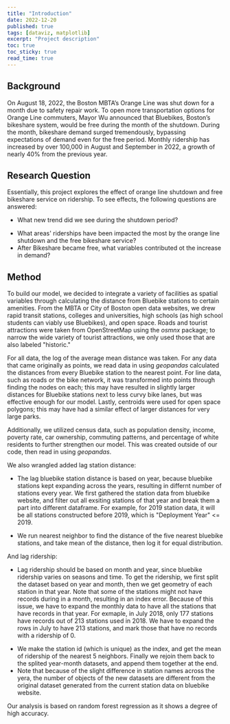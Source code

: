 ```yaml
---
title: "Introduction"
date: 2022-12-20
published: true
tags: [dataviz, matplotlib]
excerpt: "Project description"
toc: true
toc_sticky: true
read_time: true
---
```

## Background

On August 18, 2022, the Boston MBTA’s Orange Line was shut down for a month due to safety repair work. To open more transportation options for Orange Line commuters, Mayor Wu announced that Bluebikes, Boston’s bikeshare system, would be free during the month of the shutdown. During the month, bikeshare demand surged tremendously, bypassing expectations of demand even for the free period. Monthly ridership has increased by over 100,000 in August and September in 2022, a growth of nearly 40% from the previous year. 

## Research Question

Essentially, this project explores the effect of orange line shutdown and free bikeshare service on ridership. To see effects, the following questions are answered: 

* What new trend did we see during the shutdown period?
- What areas' riderships have been impacted the most by the orange line shutdown and the free bikeshare service?
- After Bikeshare became free, what variables contributed ot the increase in demand?

## Method

To build our model, we decided to integrate a variety of facilities as spatial variables through calculating the distance from Bluebike stations to certain amenities. From the MBTA or City of Boston open data websites, we drew rapid transit stations, colleges and universities, high schools (as high school students can viably use Bluebikes), and open space. Roads and tourist attractions were taken from OpenStreetMap using the *osmnx* package; to narrow the wide variety of tourist attractions, we only used those that are also labeled "historic." 

For all data, the log of the average mean distance was taken. For any data that came originally as points, we read data in using *geopandas* calculated the distances from every Bluebike station to the nearest point. For line data, such as roads or the bike network, it was transformed into points through finding the nodes on each; this may have resulted in slightly larger distances for Bluebike stations next to less curvy bike lanes, but was effective enough for our model. Lastly, centroids were used for open space polygons; this may have had a similar effect of larger distances for very large parks.

Additionally, we utilized census data, such as population density, income, poverty rate, car ownership, commuting patterns, and percentage of white residents to further strengthen our model. This was created outside of our code, then read in using *geopandas*.

We also wrangled added lag station distance:

* The lag bluebike station distance is based on year, because bluebike stations kept expanding across the years, resulting in differnt number of stations every year. We first gathered the station data from bluebike website, and filter out all exsiting stations of that year and break them a part into different dataframe. For example, for 2019 station data, it will be all stations constructed before 2019, which is "Deployment Year" <= 2019. 
- We run nearest neighbor to find the distance of the five nearest bluebike stations, and take mean of the distance, then log it for equal distribution.

And lag ridership:

* Lag ridership should be based on month and year, since bluebike ridership varies on seasons and time. To get the ridership, we first split the dataset based on year and month, then we get geometry of each station in that year. Note that some of the stations might not have records during in a month, resulting in an index error. Because of this issue, we have to expand the monthly data to have all the stations that have records in that year. For exmaple, in July 2018, only 177 stations have records out of 213 stations used in 2018. We have to expand the rows in July to have 213 stations, and mark those that have no records with a ridership of 0. 
- We make the station id (which is unique) as the index, and get the mean of ridership of the nearest 5 neighbors. Finally we rejoin them back to the splited year-month datasets, and append them together at the end. 
- Note that because of the slight difference in station names across the yera, the number of objects of the new datasets are different from the original dataset generated from the current station data on bluebike website.

Our analysis is based on random forest regression as it shows a degree of high accuracy. 